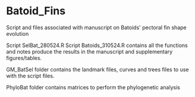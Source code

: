 # Batoid_Fins
Script and files associated with manuscript on Batoids' pectoral fin shape evolution

Script SelBat_280524.R Script Batoids_310524.R contains all the functions and notes produce the results in the manuscript and supplementary figures/tables.

GM_BatSel folder contains the landmark files, curves and trees files to use with the script files.

PhyloBat folder contains matrices to perform the phylogenetic analysis
